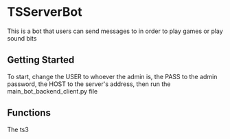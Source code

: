 # TSServerBot
This is a bot that users can send messages to in order to play games or play sound bits

## Getting Started
To start, change the USER to whoever the admin is, the PASS to the admin password, the HOST to the server's address, then run the
main_bot_backend_client.py file

## Functions
The ts3
